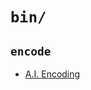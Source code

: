 # `bin/`


## `encode`

  - [A.I. Encoding](https://bitmovin.com/chunk-based-3-pass-video-encoding-uses-machine-learning-deliver-unrivalled-quality/)
